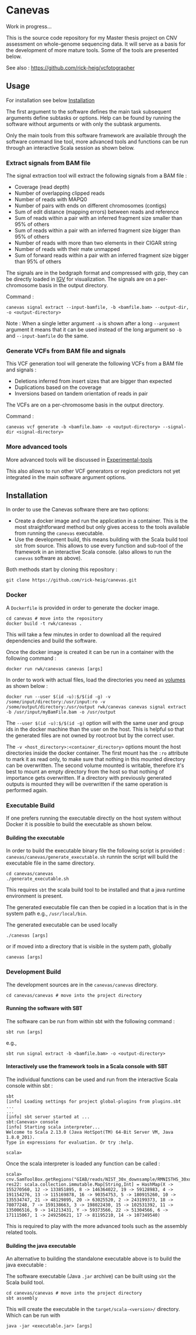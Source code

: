 # Canevas

Work in progress...  

This is the source code repository for my Master thesis project on CNV assessment on whole-genome sequencing data. It will serve as a basis for the development of more mature tools. Some of the tools are presented below.

See also : https://github.com/rick-heig/vcfotographer


## Usage

For installation see below [Installation](#Installation)

The first argument to the software defines the main task subsequent arguments define subtasks or options. Help can be found by running the software without arguments or with only the subtask arguments.

Only the main tools from this software framework are available through the software command line tool, more advanced tools and functions can be run through an interactive Scala session as shown below.

### Extract signals from BAM file

The signal extraction tool will extract the following signals from a BAM file :

- Coverage (read depth)
- Number of overlapping clipped reads
- Number of reads with MAPQ0
- Number of pairs with ends on different chromosomes (contigs)
- Sum of edit distance (mapping errors) between reads and reference
- Sum of reads within a pair with an inferred fragment size smaller than 95% of others
- Sum of reads within a pair with an inferred fragment size bigger than 95% of others
- Number of reads with more than two elements in their CIGAR string
- Number of reads with their mate unmapped
- Sum of forward reads within a pair with an inferred fragment size bigger than 95% of others

The signals are in the bedgraph format and compressed with gzip, they can be directly loaded in [IGV](https://software.broadinstitute.org/software/igv/) for visualization. The signals are on a per-chromosome basis in the output directory.

Command :

```
canevas signal extract --input-bamfile, -b <bamfile.bam> --output-dir, -o <output-directory>
```

Note : When a single letter argument `-a` is shown after a long `--argument` argument it means that it can be used instead of the long argument so `-b` and `--input-bamfile` do the same.

### Generate VCFs from BAM file and signals

This VCF generation tool will generate the following VCFs from a BAM file and signals :

- Deletions inferred from insert sizes that are bigger than expected
- Duplications based on the coverage
- Inversions based on tandem orientation of reads in pair

The VCFs are on a per-chromosome basis in the output directory.

Command :

```
canevas vcf generate -b <bamfile.bam> -o <output-directory> --signal-dir <signal-directory>
```

### More advanced tools

More advanced tools will be discussed in [Experimental-tools](canevas/doc/ExperimentalTools.md)

This also allows to run other VCF generators or region predictors not yet integrated in the main software argument options.

## Installation

In order to use the Canevas software there are two options:

- Create a docker image and run the application in a container. This is the most straightforward method but only gives access to the tools available from running the `canevas` executable.
- Use the development build, this means building with the Scala build tool `sbt` from source. This allows to use every function and sub-tool of the framework in an interactive Scala console. (also allows to run the `canevas` software as above).

Both methods start by cloning this repository :

```
git clone https://github.com/rick-heig/canevas.git
```

### Docker
A `Dockerfile` is provided in order to generate the docker image.

```
cd canevas # move into the repository
docker build -t rwk/canevas .
```

This will take a few minutes in order to download all the required dependencies and build the software.

Once the docker image is created it can be run in a container with the following command :

```
docker run rwk/canevas canevas [args]
```

In order to work with actual files, load the directories you need as [volumes](https://docs.docker.com/storage/volumes/) as shown below :

```
docker run --user $(id -u):$/$(id -g) -v /some/input/directory:/usr/input:ro -v /some/output/directory:/usr/output rwk/canevas canevas signal extract -b /usr/input/myBamFile.bam -o /usr/output
```

The `--user $(id -u):$/$(id -g)` option will with the same user and group ids in the docker machine than the user on the host. This is helpful so that the generated files are not owned by root:root but by the correct user.

The `-v <host_directory>:<container_directory>` options mount the host directories inside the docker container. The first mount has the `:ro` attribute to mark it as read only, to make sure that nothing in this mounted directory can be overwritten. The second volume mounted is writable, therefore it's best to mount an empty directory from the host so that nothing of importance gets overwritten. If a directory with previously generated outputs is mounted they will be overwritten if the same operation is performed again.

### Executable Build

If one prefers running the executable directly on the host system without Docker it is possible to build the executable as shown below.

#### Building the executable

In order to build the executable binary file the following script is provided : `canevas/canevas/generate_executable.sh` runnin the script will build the executable file in the same directory.

```
cd canevas/canevas
./generate_executable.sh
```

This requires `sbt` the scala build tool to be installed and that a java runtime environment is present.

The generated executable file can then be copied in a location that is in the system path e.g., `/usr/local/bin`.

The generated executable can be used locally 

```
./canevas [args]
```

or if moved into a directory that is visible in the system path, globally

```
canevas [args]
```

### Development Build

The development sources are in the `canevas/canevas` directory.

```
cd canevas/canevas # move into the project directory
```

#### Running the software with SBT
The software can be run from within sbt with the following command :

```
sbt run [args]
```

e.g.,

```
sbt run signal extract -b <bamfile.bam> -o <output-directory>
```

#### Interactively use the framework tools in a Scala console with SBT
The individual functions can be used and run from the interactive Scala console within sbt :

```
sbt
[info] Loading settings for project global-plugins from plugins.sbt ...
...
[info] sbt server started at ...
sbt:Canevas> console
[info] Starting scala interpreter...
Welcome to Scala 2.13.0 (Java HotSpot(TM) 64-Bit Server VM, Java 1.8.0_201).
Type in expressions for evaluation. Or try :help.

scala> 
```

Once the scala interpreter is loaded any function can be called :

```
scala> cnv.SamToolBox.getRegions("GIAB/reads/NIST_30x_downsample/RMNISTHS_30xdownsample.bam")
res22: scala.collection.immutable.Map[String,Int] = HashMap(X -> 155270560, 12 -> 133851895, 8 -> 146364022, 19 -> 59128983, 4 -> 191154276, 13 -> 115169878, 16 -> 90354753, 5 -> 180915260, 10 -> 135534747, 21 -> 48129895, 20 -> 63025520, 2 -> 243199373, 18 -> 78077248, 7 -> 159138663, 3 -> 198022430, 15 -> 102531392, 11 -> 135006516, 9 -> 141213431, Y -> 59373566, 22 -> 51304566, 6 -> 171115067, 1 -> 249250621, 17 -> 81195210, 14 -> 107349540)
```

This is required to play with the more advanced tools such as the assembly related tools.

#### Building the java executable
An alternative to building the standalone executable above is to build the java executable :

The software executable (Java `.jar` archive) can be built using `sbt` the Scala build tool.

```
cd canevas/canevas # move into the project directory
sbt assembly
```

This will create the executable in the `target/scala-<version>/` directory. Which can be run with 

```
java -jar <executable.jar> [args]
```